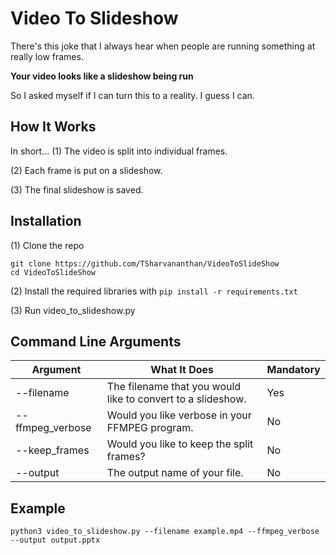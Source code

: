 # Video To Slideshow
There's this joke that I always hear when people are running something at really low frames.

**Your video looks like a slideshow being run**

So I asked myself if I can turn this to a reality. I guess I can.

## How It Works
In short...
(1) The video is split into individual frames.

(2) Each frame is put on a slideshow.

(3) The final slideshow is saved.

## Installation
(1) Clone the repo
```
git clone https://github.com/TSharvananthan/VideoToSlideShow
cd VideoToSlideShow
```

(2) Install the required libraries with `pip install -r requirements.txt`


(3) Run video_to_slideshow.py

## Command Line Arguments
| Argument         | What It Does                                                | Mandatory |
|------------------|-------------------------------------------------------------|-----------|
| --filename       | The filename that you would like to convert to a slideshow. | Yes       |
| --ffmpeg_verbose | Would you like verbose in your FFMPEG program.              | No        |
| --keep_frames    | Would you like to keep the split frames?                    | No        |
| --output         | The output name of your file.                               | No        |

## Example
`python3 video_to_slideshow.py --filename example.mp4 --ffmpeg_verbose --output output.pptx`
